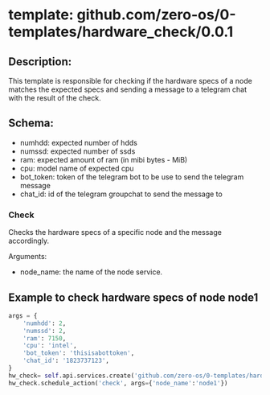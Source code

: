 # template: github.com/zero-os/0-templates/hardware_check/0.0.1

## Description:
This template is responsible for checking if the hardware specs of a node matches the expected specs and sending a message to a telegram chat with the result of the check.

## Schema:
- numhdd: expected number of hdds
- numssd: expected number of ssds
- ram: expected amount of ram (in mibi bytes - MiB)
- cpu: model name of expected cpu
- bot_token: token of the telegram bot to be use to send the telegram message
- chat_id: id of the telegram groupchat to send the message to


### Check
Checks the hardware specs of a specific node and the message accordingly.

Arguments:
- node_name: the name of the node service.

## Example to check hardware specs of node node1

```python
args = {
    'numhdd': 2,
    'numssd': 2,
    'ram': 7150,
    'cpu': 'intel',
    'bot_token': 'thisisabottoken',
    'chat_id': '1823737123',
}
hw_check= self.api.services.create('github.com/zero-os/0-templates/hardware_check/0.0.1', 'hw_check', args)
hw_check.schedule_action('check', args={'node_name':'node1'})
```